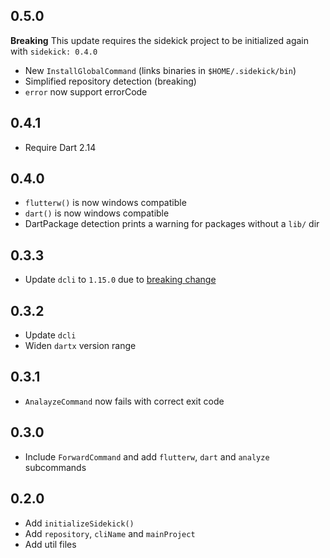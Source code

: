 ## 0.5.0

**Breaking** This update requires the sidekick project to be initialized again with `sidekick: 0.4.0`

- New `InstallGlobalCommand` (links binaries in `$HOME/.sidekick/bin`)
- Simplified repository detection (breaking)
- `error` now support errorCode

## 0.4.1
- Require Dart 2.14

## 0.4.0
- `flutterw()` is now windows compatible
- `dart()` is now windows compatible
- DartPackage detection prints a warning for packages without a `lib/` dir

## 0.3.3

- Update `dcli` to `1.15.0` due to [breaking change](https://github.com/noojee/dcli/commit/d8a68546127fa5c7b32f1f97eb3020e79605c873)

## 0.3.2

- Update `dcli`
- Widen `dartx` version range

## 0.3.1

- `AnalayzeCommand` now fails with correct exit code

## 0.3.0

- Include `ForwardCommand` and add `flutterw`, `dart` and `analyze` subcommands

## 0.2.0

- Add `initializeSidekick()`
- Add `repository`, `cliName` and `mainProject`
- Add util files